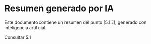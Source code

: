 # Resumen generado por IA

Este documento contiene un resumen del punto [5.1.3], generado con inteligencia artificial.


Consultar 5.1
